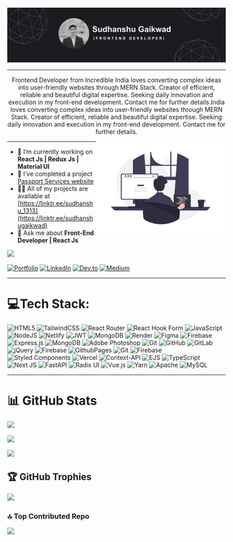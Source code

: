
![Demo JPG](https://github.com/sudhanshu1919/sudhanshu1919/blob/main/SudhanshuBg.jpg)
<hr></hr>


<p align="center">Frontend Developer from Incredible India loves converting complex ideas into user-friendly websites through MERN Stack.
Creator of efficient, reliable and beautiful digital expertise. 
Seeking daily innovation and execution in my front-end development.
Contact me for further details.India loves converting complex ideas into user-friendly websites through MERN Stack.
Creator of efficient, reliable and beautiful digital expertise. 
Seeking daily innovation and execution in my front-end development.
Contact me for further details.</p>






<p>
    <img src="https://github.com/sudhanshu1919/sudhanshu1919/blob/main/sgProgramming.png" alt="Demo GIF" width="300" align="right">
    <hr></hr>
</p>



- 🌱 I’m currently working on **React Js | Redux Js | Material UI**
- 👯 I’ve completed a project [Passport Services website ](https://passportservicefrontend.onrender.com)
- 👨‍💻 All of my projects are available at [https://linktr.ee/sudhanshu_1313](https://linktr.ee/sudhanshugaikwad)
- 💬 Ask me about **Front-End Developer | React Js**


[![](https://visitcount.itsvg.in/api?id=sudhanshu1919&label=Profile%20Views&color=12&icon=5&pretty=true)](https://visitcount.itsvg.in)

[![Portfolio](https://img.shields.io/badge/Portfolio-%23000000.svg?style=flat&logo=firefox&logoColor=%23FF7139)](https://sudhanshugaikwad.netlify.app/)
[![LinkedIn](https://img.shields.io/badge/LinkedIn-0A66C2?logo=linkedin&logoColor=white)](https://www.linkedin.com/in/sudhanshugaikwad)
[![Dev.to](https://img.shields.io/badge/Dev.to-0A0A0A?logo=dev.to&logoColor=white)](https://dev.to/sudhanshudevelopers)
[![Medium](https://img.shields.io/badge/Medium-12100E?logo=medium&logoColor=white)](https://medium.com/@sudhanshudeveloper) 





<hr></hr>



    
# 💻Tech Stack:

![HTML5](https://img.shields.io/badge/html5-%23E34F26.svg?style=flat&logo=html5&logoColor=white) ![TailwindCSS](https://img.shields.io/badge/tailwindcss-%2338B2AC.svg?style=flat&logo=tailwind-css&logoColor=white) ![React Router](https://img.shields.io/badge/React_Router-CA4245?style=flat&logo=react-router&logoColor=white) ![React Hook Form](https://img.shields.io/badge/React%20Hook%20Form-%23EC5990.svg?style=flat&logo=reacthookform&logoColor=white) ![JavaScript](https://img.shields.io/badge/javascript-%23323330.svg?style=flat&logo=javascript&logoColor=%23F7DF1E) ![NodeJS](https://img.shields.io/badge/node.js-6DA55F?style=flat&logo=node.js&logoColor=white) ![Netlify](https://img.shields.io/badge/netlify-%23000000.svg?style=flat&logo=netlify&logoColor=#00C7B7) ![JWT](https://img.shields.io/badge/JWT-black?style=flat&logo=JSON%20web%20tokens) ![MongoDB](https://img.shields.io/badge/MongoDB-%234ea94b.svg?style=flat&logo=mongodb&logoColor=white) ![Render](https://img.shields.io/badge/Render-%46E3B7.svg?style=flat&logo=render&logoColor=white) ![Figma](https://img.shields.io/badge/figma-%23F24E1E.svg?style=flat&logo=figma&logoColor=white) ![Firebase](https://img.shields.io/badge/firebase-%23039BE5.svg?style=flat&logo=firebase) ![Express.js](https://img.shields.io/badge/express.js-%23404d59.svg?style=flat&logo=express&logoColor=%2361DAFB) ![MongoDB](https://img.shields.io/badge/MongoDB-%234ea94b.svg?style=flat&logo=mongodb&logoColor=white) ![Adobe Photoshop](https://img.shields.io/badge/adobe%20photoshop-%2331A8FF.svg?style=flat&logo=adobe%20photoshop&logoColor=white) ![Git](https://img.shields.io/badge/git-%23F05033.svg?style=flat&logo=git&logoColor=white) ![GitHub](https://img.shields.io/badge/github-%23121011.svg?style=flat&logo=github&logoColor=white) ![GitLab](https://img.shields.io/badge/gitlab-%23181717.svg?style=flat&logo=gitlab&logoColor=white) ![jQuery](https://img.shields.io/badge/jquery-%230769AD.svg?style=flat&logo=jquery&logoColor=white) ![Firebase](https://img.shields.io/badge/firebase-%23039BE5.svg?style=flat&logo=firebase) ![GithubPages](https://img.shields.io/badge/github%20pages-121013?style=flat&logo=github&logoColor=white) ![Git](https://img.shields.io/badge/git-%23F05033.svg?style=flat&logo=git&logoColor=white) ![Firebase](https://img.shields.io/badge/firebase-%23039BE5.svg?style=flat&logo=firebase) ![Styled Components](https://img.shields.io/badge/styled--components-DB7093?style=flat&logo=styled-components&logoColor=white) ![Vercel](https://img.shields.io/badge/vercel-%23000000.svg?style=flat&logo=vercel&logoColor=white)
![Context-API](https://img.shields.io/badge/Context--Api-000000?style=flat&logo=react) 
![EJS](https://img.shields.io/badge/ejs-%23B4CA65.svg?style=flat&logo=ejs&logoColor=black) 
![TypeScript](https://img.shields.io/badge/typescript-%23007ACC.svg?style=flat&logo=typescript&logoColor=white) 
![Next JS](https://img.shields.io/badge/Next-black?style=flat&logo=next.js&logoColor=white)
![FastAPI](https://img.shields.io/badge/FastAPI-005571?style=flat&logo=fastapi) 
![Radix UI](https://img.shields.io/badge/radix%20ui-161618.svg?style=flat&logo=radix-ui&logoColor=white) 
![Vue.js](https://img.shields.io/badge/vue.js-%2335495e.svg?style=flat&logo=vuedotjs&logoColor=%234FC08D) 
![Yarn](https://img.shields.io/badge/yarn-%232C8EBB.svg?style=flat&logo=yarn&logoColor=white) 
![Apache](https://img.shields.io/badge/apache-%23D42029.svg?style=flat&logo=apache&logoColor=white) 
![MySQL](https://img.shields.io/badge/mysql-4479A1.svg?style=flat&logo=mysql&logoColor=white)


<hr></hr>

# 📊 GitHub Stats </h5>

![](https://github-readme-stats.vercel.app/api?username=sudhanshugaikwad&theme=gotham&hide_border=false&include_all_commits=true&count_private=true)<br/>

![](https://github-readme-streak-stats.herokuapp.com/?user=sudhanshugaikwad&theme=gotham&hide_border=false)<br/>

![](https://github-readme-stats.vercel.app/api/top-langs/?username=sudhanshugaikwad&theme=gotham&hide_border=false&include_all_commits=true&count_private=true&layout=compact)


## 🏆 GitHub Trophies
![](https://github-profile-trophy.vercel.app/?username=sudhanshugaikwad&theme=dark&no-frame=false&no-bg=true&margin-w=4)

### 🔝 Top Contributed Repo
![](https://github-contributor-stats.vercel.app/api?username=sudhanshugaikwad&limit=5&theme=dark&combine_all_yearly_contributions=true)



